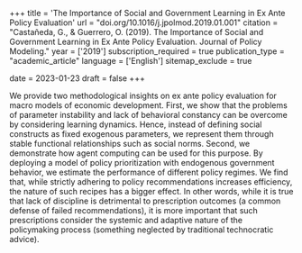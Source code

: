 +++
title = 'The Importance of Social and Government Learning in Ex Ante Policy Evaluation'
url = "doi.org/10.1016/j.jpolmod.2019.01.001"
citation = "Castañeda, G., &amp; Guerrero, O. (2019). The Importance of Social and Government Learning in Ex Ante Policy Evaluation. Journal of Policy Modeling."
year = ['2019']
subscription_required = true
publication_type = "academic_article"
language = ['English']
sitemap_exclude = true

date = 2023-01-23
draft = false
+++

We provide two methodological insights on ex ante policy evaluation for macro models of economic development. First, we show that the problems of parameter instability and lack of behavioral constancy can be overcome by considering learning dynamics. Hence, instead of defining social constructs as fixed exogenous parameters, we represent them through stable functional relationships such as social norms. Second, we demonstrate how agent computing can be used for this purpose. By deploying a model of policy prioritization with endogenous government behavior, we estimate the performance of different policy regimes. We find that, while strictly adhering to policy recommendations increases efficiency, the nature of such recipes has a bigger effect. In other words, while it is true that lack of discipline is detrimental to prescription outcomes (a common defense of failed recommendations), it is more important that such prescriptions consider the systemic and adaptive nature of the policymaking process (something neglected by traditional technocratic advice).